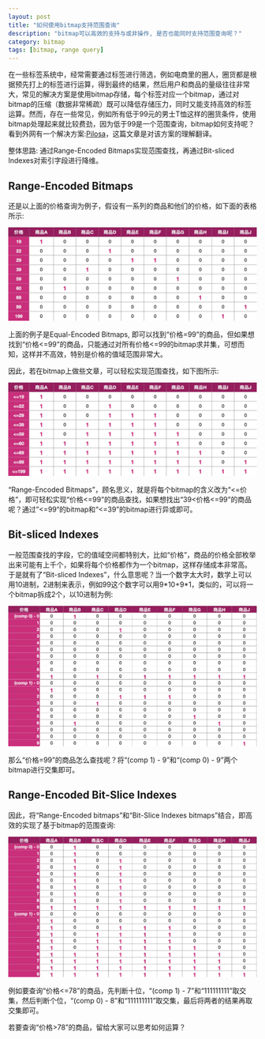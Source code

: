 ```yaml
---
layout: post
title: "如何使用bitmap支持范围查询"
description: "bitmap可以高效的支持与或非操作, 是否也能同时支持范围查询呢？"
category: bitmap
tags: [bitmap, range query]
---
```


在一些标签系统中，经常需要通过标签进行筛选，例如电商里的圈人，圈货都是根据预先打上的标签进行运算，得到最终的结果，然后用户和商品的量级往往非常大，常见的解决方案是使用bitmap存储，每个标签对应一个bitmap，通过对bitmap的压缩（数据非常稀疏）既可以降低存储压力，同时又能支持高效的标签运算。然而，存在一些常见，例如所有低于99元的男士T恤这样的圈货条件，使用bitmap处理起来就比较费劲，因为低于99是一个范围查询，bitmap如何支持呢？看到外网有一个解决方案:[Pilosa](https://www.pilosa.com/blog/range-encoded-bitmaps/)，这篇文章是对该方案的理解翻译。

整体思路: 通过Range-Encoded Bitmaps实现范围查找，再通过Bit-sliced Indexes对索引字段进行降维。

## Range-Encoded Bitmaps

还是以上面的价格查询为例子，假设有一系列的商品和他们的价格，如下面的表格所示:

![bitmap example](https://raw.githubusercontent.com/Neway6655/neway6655.github.com/master/images/bitmap-range-query/bitmap_example.jpg)

上面的例子是Equal-Encoded Bitmaps, 即可以找到“价格=99”的商品，但如果想找到“价格<=99”的商品，只能通过对所有价格<=99的bitmap求并集，可想而知，这样并不高效，特别是价格的值域范围非常大。

因此，若在bitmap上做些文章，可以轻松实现范围查找，如下图所示:

![range-encoded bitmap](https://raw.githubusercontent.com/Neway6655/neway6655.github.com/master/images/bitmap-range-query/range-bitmap.jpg)

“Range-Encoded Bitmaps”，顾名思义，就是将每个bitmap的含义改为“<=价格”，即可轻松实现“价格<=99”的商品查找，如果想找出“39<价格<=99”的商品呢？通过”<=99“的bitmap和“<=39”的bitmap进行异或即可。

## Bit-sliced Indexes

一般范围查找的字段，它的值域空间都特别大，比如“价格”，商品的价格全部枚举出来可能有上千个，如果将每个价格都作为一个bitmap，这样存储成本非常高。于是就有了“Bit-sliced Indexes”，什么意思呢？当一个数字太大时，数学上可以用10进制，2进制来表示，例如99这个数字可以用9\*10+9\*1，类似的，可以将一个bitmap拆成2个，以10进制为例:

![bit-sliced indexes bitmap](https://raw.githubusercontent.com/Neway6655/neway6655.github.com/master/images/bitmap-range-query/bit-sliced-indexed-bitmap.jpg)

那么“价格=99”的商品怎么查找呢？将“(comp 1) - 9”和“(comp 0) - 9”两个bitmap进行交集即可。

## Range-Encoded Bit-Slice Indexes

因此，将“Range-Encoded bitmaps”和“Bit-Slice Indexes bitmaps”结合，即高效的实现了基于bitmap的范围查询:

![range-ecnoded bit-sliced indexes bitmap](https://raw.githubusercontent.com/Neway6655/neway6655.github.com/master/images/bitmap-range-query/range-bit-sliced-indexes-bitmap.jpg)

例如要查询“价格<=78”的商品，先判断十位，“(comp 1) - 7”和“111111111”取交集，然后判断个位，“(comp 0) - 8”和“111111111”取交集，最后将两者的结果再取交集即可。

若要查询“价格>78”的商品，留给大家可以思考如何运算？